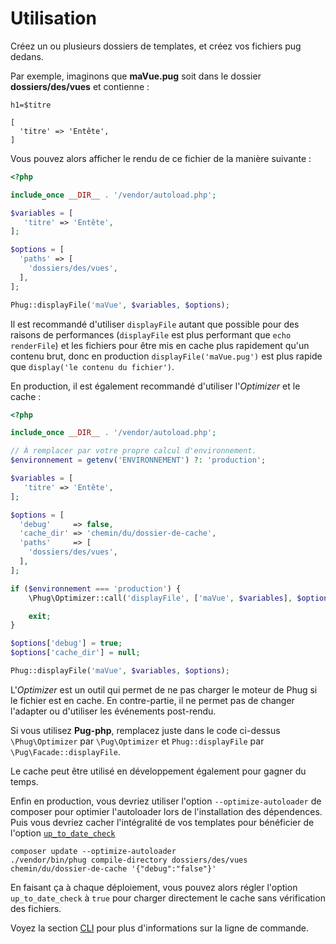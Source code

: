 # Utilisation

Créez un ou plusieurs dossiers de templates, et créez vos fichiers
pug dedans.

Par exemple, imaginons que **maVue.pug** soit dans le dossier
**dossiers/des/vues** et contienne :

```phug
h1=$titre
```
```vars
[
  'titre' => 'Entête',
]
```

Vous pouvez alors afficher le rendu de ce fichier de la manière
suivante :
```php
<?php

include_once __DIR__ . '/vendor/autoload.php';

$variables = [
   'titre' => 'Entête',
];

$options = [
  'paths' => [
    'dossiers/des/vues',
  ],
];

Phug::displayFile('maVue', $variables, $options);
```

Il est recommandé d'utiliser `displayFile` autant que possible pour
des raisons de performances (`displayFile` est plus performant que
`echo renderFile`) et les fichiers pour être mis en cache plus
rapidement qu'un contenu brut, donc en production
`displayFile('maVue.pug')` est plus rapide que
`display('le contenu du fichier')`.

En production, il est également recommandé d'utiliser l'*Optimizer*
et le cache :

```php
<?php

include_once __DIR__ . '/vendor/autoload.php';

// À remplacer par votre propre calcul d'environnement.
$environnement = getenv('ENVIRONNEMENT') ?: 'production';

$variables = [
   'titre' => 'Entête',
];

$options = [
  'debug'     => false,
  'cache_dir' => 'chemin/du/dossier-de-cache', 
  'paths'     => [
    'dossiers/des/vues',
  ],
];

if ($environnement === 'production') {
    \Phug\Optimizer::call('displayFile', ['maVue', $variables], $options);

    exit;
}

$options['debug'] = true;
$options['cache_dir'] = null;

Phug::displayFile('maVue', $variables, $options);
```

L'*Optimizer* est un outil qui permet de ne pas charger le moteur
de Phug si le fichier est en cache. En contre-partie, il ne permet
pas de changer l'adapter ou d'utiliser les événements post-rendu.

Si vous utilisez **Pug-php**, remplacez juste dans le code ci-dessus
`\Phug\Optimizer` par `\Pug\Optimizer` et
`Phug::displayFile` par `\Pug\Facade::displayFile`.

Le cache peut être utilisé en développement également pour gagner
du temps.

Enfin en production, vous devriez utiliser l'option
`--optimize-autoloader` de composer pour optimier l'autoloader
lors de l'installation des dépendences. Puis vous devriez
cacher l'intégralité de vos templates pour bénéficier
de l'option [`up_to_date_check`](#up-to-date-check-boolean)

```shell
composer update --optimize-autoloader
./vendor/bin/phug compile-directory dossiers/des/vues chemin/du/dossier-de-cache '{"debug":"false"}'
```

En faisant ça à chaque déploiement, vous pouvez alors
régler l'option `up_to_date_check` à `true` pour charger
directement le cache sans vérification des fichiers.

Voyez la section [CLI](#cli) pour plus d'informations sur
la ligne de commande.
